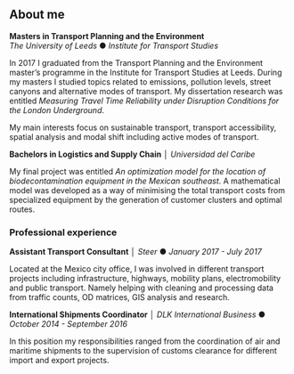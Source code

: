 ## About me


**Masters in Transport Planning and the Environment**  
_The University of Leeds_ ● _Institute for Transport Studies_

In 2017 I graduated from the Transport Planning and the Environment master’s programme in the Institute for 
Transport Studies at Leeds. During my masters I studied topics related to emissions, pollution levels, street canyons and alternative modes of transport.
My dissertation research was entitled _Measuring Travel Time Reliability under Disruption Conditions for the London Underground_.
	
My main interests focus on sustainable transport, transport accessibility, spatial analysis and modal shift including active modes
of transport.

**Bachelors in Logistics and Supply Chain** │ 
_Universidad del Caribe_

My final project was entitled _An optimization model for the location of biodecontamination equipment in the Mexican southeast_. A mathematical model was developed as a way of minimising the total transport costs from specialized equipment by the generation of customer clusters and optimal routes.

### Professional experience

**Assistant Transport Consultant** │
_Steer_ ● _January 2017 - July 2017_

Located at the Mexico city office, I was involved in different transport projects including infrastructure, highways, mobility plans, electromobility and public transport. Namely helping with cleaning and processing data from traffic counts, OD matrices, GIS analysis and research.

**International Shipments Coordinator** │
_DLK International Business_ ● _October 2014 - September 2016_

In this position my responsibilities ranged from the coordination of air and maritime shipments to the supervision of customs clearance for different import and export projects.

